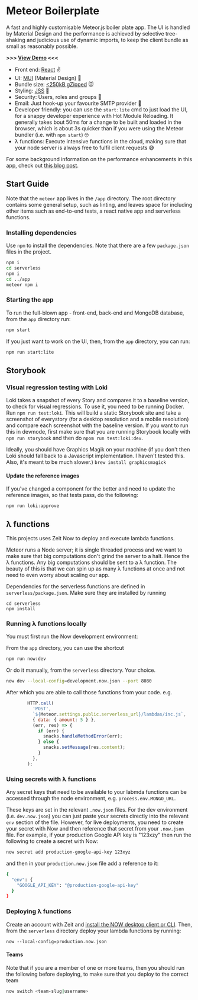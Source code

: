 # Meteor Boilerplate

A fast and highly customisable Meteor.js boiler plate app.
The UI is handled by Material Design and the performance is achieved 
by selective tree-shaking and judicious use of dynamic imports, to
keep the client bundle as small as reasonably possible.

**>>> [View Demo](https://meteor.ninjapixel.io) <<<**


* Front end: [React](https://reactjs.org/) ✌️
* UI: [MUI](https://material-ui.com/) (Material Design) 🎨
* Bundle size: [<250kB gZipped](https://www.ninjapixel.io/meteor-bundle-size.html) 🐭
* Styling: [JSS](http://cssinjs.org/) 💅
* Security: Users, roles and groups 🔐
* Email: Just hook-up your favourite SMTP provider 📧
* Developer friendly: you can use the `start:lite` cmd to just load the UI, for a snappy developer experience with Hot Module Reloading. It generally takes bout 50ms for a change to be built and loaded in the browser, which is about 3s quicker than if you were using
  the Meteor bundler (i.e. with `npm start`) 🤓
* λ functions: Execute intensive functions in the cloud, making sure that your node server is always free to fulfil client requests 😅


For some background information on the performance enhancements in this app, check out [this blog post](https://www.ninjapixel.io/meteor-bundle-size.html).

## Start Guide

Note that the `meteor` app lives in the `/app` directory. The root directory contains
some general setup, such as linting, and leaves space for including other items such as end-to-end
tests, a react native app and serverless functions.

### Installing dependencies

Use `npm` to install the dependencies. Note that there are a few `package.json` files in the project.

```bash
npm i
cd serverless
npm i
cd ../app
meteor npm i
```

### Starting the app

To run the full-blown app - front-end, back-end and MongoDB database, from the `app` directory run:

```bash
npm start
```

If you just want to work on the UI, then, from the `app` directory, you can run:
```bash
npm run start:lite
```

## Storybook

### Visual regression testing with Loki

Loki takes a snapshot of every Story and compares it to a baseline version, to check for visual regressions. 
To use it, you need to be running Docker.
Run `npm run test:loki`. This will build a static Storybook site and take a screenshot of everystory (for a desktop resolution and a mobile resolution) and compare each screenshot with the baseline version.
If you want to run this in devmode, first make sure that you are running Storybook locally with `npm run storybook` and then do `npom run test:loki:dev`.

Ideally, you should have Graphics Magik on your machine (if you don't then Loki should fall back to a Javascript implementation. I haven't tested this. Also, it's meant to be much slower.) `brew install graphicsmagick`

#### Update the reference images
If you've changed a component for the better and need to update the reference images, so that tests pass, do the following:

```
npm run loki:approve
```

## λ functions

This projects uses Zeit Now to deploy and execute lambda functions.

Meteor runs a Node server; it is single threaded process and we want to make sure that
big computations don't grind the server to a halt. Hence the λ functions. Any big computations
should be sent to a λ function. The beauty of this is that we can spin up as many λ functions at
once and not need to even worry about scaling our app.

Dependencies for the serverless functions are defined in `serverless/package.json`. Make sure they are installed by running

    cd serverless
    npm install

### Running λ functions locally

You must first run the Now development environment:

From the `app` directory, you can use the shortcut
```bash
npm run now:dev
```

Or do it manually, from the `serverless` directory. Your choice.
```bash
now dev --local-config=development.now.json --port 8080
```

After which you are able to call those functions from your code. e.g.
```javascript
        HTTP.call(
          'POST',
          `${Meteor.settings.public.serverless_url}/lambdas/inc.js`,
          { data: { amount: 5 } },
          (err, res) => {
            if (err) {
              snacks.handleMethodError(err);
            } else {
              snacks.setMessage(res.content);
            }
          },
        );
```


### Using secrets with λ functions
Any secret keys that need to be available to your labmda functions can be
accessed through the node environment, e.g. `process.env.MONGO_URL`.

These keys are set in the relevant `.now.json` files.
For the dev environment (i.e. `dev.now.json`) you can just paste your secrets directly into the relevant `env` section of the file.
However, for live deployments, you need to create your secret with Now and then reference that secret from your `.now.json` file.
For example, if your production Google API key is "123xzy" then run the following to create a secret with Now:

```bash
now secret add production-google-api-key 123xyz
```

and then in your `production.now.json` file add a reference to it:

```bash
{
  "env": {
    "GOOGLE_API_KEY": "@production-google-api-key"
  }
}
```


### Deploying λ functions

Create an account with Zeit and [install the NOW desktop client or CLI](https://zeit.co/download). Then, from the `serverless` directory deploy
your lambda functions by running:

    now --local-config=production.now.json

#### Teams
Note that if you are a member of one or more teams, then you should
run the following before deploying, to make sure that you deploy 
to the correct team
```bash
now switch <team-slug|username>
```
